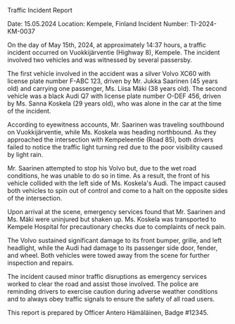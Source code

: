  Traffic Incident Report

Date: 15.05.2024
Location: Kempele, Finland
Incident Number: TI-2024-KM-0037

On the day of May 15th, 2024, at approximately 14:37 hours, a traffic incident occurred on Vuokkijärventie (Highway 8), Kempele. The incident involved two vehicles and was witnessed by several passersby.

The first vehicle involved in the accident was a silver Volvo XC60 with license plate number F-ABC 123, driven by Mr. Jukka Saarinen (45 years old) and carrying one passenger, Ms. Liisa Mäki (38 years old). The second vehicle was a black Audi Q7 with license plate number O-DEF 456, driven by Ms. Sanna Koskela (29 years old), who was alone in the car at the time of the incident.

According to eyewitness accounts, Mr. Saarinen was traveling southbound on Vuokkijärventie, while Ms. Koskela was heading northbound. As they approached the intersection with Kempeleentie (Road 85), both drivers failed to notice the traffic light turning red due to the poor visibility caused by light rain.

Mr. Saarinen attempted to stop his Volvo but, due to the wet road conditions, he was unable to do so in time. As a result, the front of his vehicle collided with the left side of Ms. Koskela's Audi. The impact caused both vehicles to spin out of control and come to a halt on the opposite sides of the intersection.

Upon arrival at the scene, emergency services found that Mr. Saarinen and Ms. Mäki were uninjured but shaken up. Ms. Koskela was transported to Kempele Hospital for precautionary checks due to complaints of neck pain.

The Volvo sustained significant damage to its front bumper, grille, and left headlight, while the Audi had damage to its passenger side door, fender, and wheel. Both vehicles were towed away from the scene for further inspection and repairs.

The incident caused minor traffic disruptions as emergency services worked to clear the road and assist those involved. The police are reminding drivers to exercise caution during adverse weather conditions and to always obey traffic signals to ensure the safety of all road users.

This report is prepared by Officer Antero Hämäläinen, Badge #12345.